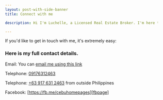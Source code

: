 ```yaml
---
layout: post-with-side-banner
title: Connect with me

description: Hi I'm Luchelle, a Licensed Real Estate Broker. I'm here to help you with your real estate needs, whether you want to buy a house or a condo or you want to sell your property. My goal is to make real estates easy for you. Contact me through +639176312463

---
```


If you'd like to get in touch with me, it's extremely easy:

### Here is my full contact details.

Email: You can [email me using this link][email]

Telephone: [09176312463][phone_loc]

Telephone: [+63 917 631 2463][phone_int] from outside Philippines

Facebook: [https://fb.me/cebuhomepages][fbpage]


[email]: mailto:luchelle@cebuhomepages.com
[fbpage]: https://fb.me/cebuhomepages
[phone_loc]: tel:09176312463
[phone_int]: tel:+639176312463